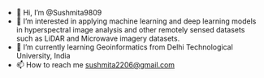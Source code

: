 - 👋 Hi, I’m @Sushmita9809
- 👀 I’m interested in applying machine learning and deep learning models in hyperspectral image analysis and other remotely sensed datasets such as LiDAR and Microwave imagery datasets.
- 🌱 I’m currently learning Geoinformatics from Delhi Technological University, India
- 📫 How to reach me sushmita2206@gmail.com

<!---
Sushmita9809/Sushmita9809 is a ✨ special ✨ repository because its `README.md` (this file) appears on your GitHub profile.
You can click the Preview link to take a look at your changes.
--->
